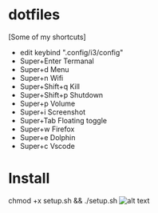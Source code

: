 # dotfiles
[Some of my shortcuts]
- edit keybind ".config/i3/config"
- Super+Enter Termanal
- Super+d Menu
- Super+n Wifi
- Super+Shift+q Kill
- Super+Shift+p Shutdown
- Super+p Volume
- Super+i Screenshot
- Super+Tab Floating toggle
- Super+w Firefox
- Super+e Dolphin
- Super+c Vscode
# Install
chmod +x setup.sh && ./setup.sh
![alt text]()

